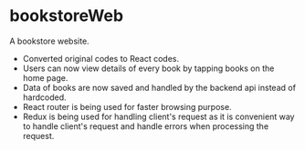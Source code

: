 # bookstoreWeb
A bookstore website.

- Converted original codes to React codes.
- Users can now view details of every book by tapping books on the home page.
- Data of books are now saved and handled by the backend api instead of hardcoded.
- React router is being used for faster browsing purpose.
- Redux is being used for handling client's request as it is convenient way to handle 
  client's request and handle errors when processing the request.


